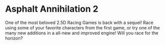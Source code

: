 # Asphalt Annihilation 2
One of the most beloved 2.5D Racing Games is back with a sequel! Race using some of your favorite characters from the first game, or try one of the many new additions in a all-new and improved engine! Will you race for the horizon?
